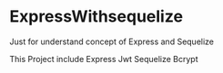 ﻿# ExpressWithsequelize
 

Just for understand concept of Express and Sequelize
 
 This Project include
  Express
  Jwt
  Sequelize
  Bcrypt
